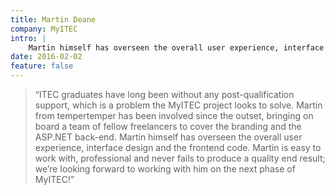 ```yaml
---
title: Martin Deane
company: MyITEC
intro: |
    Martin himself has overseen the overall user experience, interface design and the frontend code. He's is easy to work with, professional and never fails to produce a quality end result; we’re looking forward to working with him on the next phase of MyITEC!
date: 2016-02-02
feature: false
---
```


> “ITEC graduates have long been without any post-qualification support, which is a problem the MyITEC project looks to solve. Martin from tempertemper has been involved since the outset, bringing on board a team of fellow freelancers to cover the branding and the ASP.NET back-end. Martin himself has overseen the overall user experience, interface design and the frontend code. Martin is easy to work with, professional and never fails to produce a quality end result; we’re looking forward to working with him on the next phase of MyITEC!”
